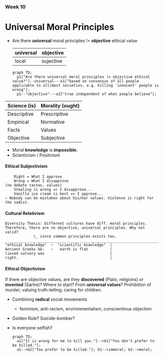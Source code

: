 ### Week 10

# Universal Moral Principles

- Are there **universal** moral principles != **objective** ethical value

  | universal | objective |
  | --------- | --------- |
  | local     | sujective |

  ```mermaid
  graph TD;
  	p1["Are there universal moral principles != objective ethical value?"]--universal---e1["based on consensus of all people applicable to all/most societies. e.g. killing 'innocent' people is wrong"];
  	p1--"objective"---e2["true independent of what people believe"];
  ```

| Science (is) | Morality (ought) |
| ------------ | ---------------- |
| Descriptive  | Prescriptive     |
| Empirical    | Normative        |
| Facts        | Values           |
| Objective    | Subjective       |

- Moral **knowledge** is **impossible**.  
- Scienticism / Positivism



#### Ethical Subjectivism

```
	Right = What I approve	
	Wrong = What I disapprove
(no debate tastes, values)
	Stealing is wrong => I disapprove...
	Vanilla ice cream is best => I approve...
~ Nobody can be mistaken about his/her values. Violence is right for the sadist.
```

#### Cultural Relativism

```
Diversity Thesis: Different cultures have diff. moral principles. Therefore, there are no objective, universal principles. Why not valid?
			 \_ since common principles exists too.
_______________________________________________________________________________________
"ethical knowledge"  ~  "scientific knowledge"  |	
Ancient Greeks be-   ~   earth is flat			|
lieved salvery was								|
right.											|
```

#### Ethical Objectivism

If there are objective values, are they **discovered** (Plato, religions) or **invented** (Sartre)? Where to start? From **universal values**? Prohibition of murder; valuing truth-telling; caring for children.

- Combining **radical** social movements

  - feminism, anti-racism, environmentalism, conscientious objection

- Golden Rule? Suicide-bomber?

- Is everyone selfish?

  ```mermaid
  graph TD;
  	a1["It is wrong for me to kill you."]-->b1["You don't prefer to be killed."];
  	a1-->b2["You prefer to be killed."]; b1-->immoral; b2-->moral;
  ```
